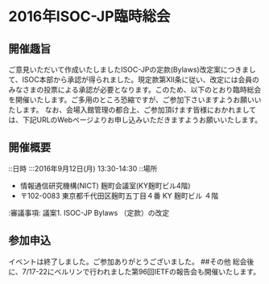 # 2016年ISOC-JP臨時総会
## 開催趣旨
ご意見いただいて作成いたしましたISOC-JPの定款(Bylaws)改定案につきまして、ISOC本部から承認が得られました。現定款第XII条に従い、改定には会員のみなさまの投票による承認が必要となります。このため、以下のとおり臨時総会を開催いたします。ご多用のところ恐縮ですが、ご参加下さいますようお願いいたします。
なお、会場入館管理の都合上、ご参加頂けます皆様におかれましては、下記URLのWebページよりお申し込みいただきますようお願いいたします。
## 開催概要
::日時
:::2016年9月12日(月) 13:30-14:30
::場所
* 情報通信研究機構(NICT) 麹町会議室(KY麹町ビル4階)
* 〒102-0083 東京都千代田区麹町五丁目４番 KY 麹町ビル ４階

:審議事項: 議案1.  ISOC-JP Bylaws （定款）の改定
## 参加申込
イベントは終了しました。ご参加ありがとうございました。
##その他
総会後に、7/17-22にベルリンで行われました第96回IETFの報告会も開催いたします。